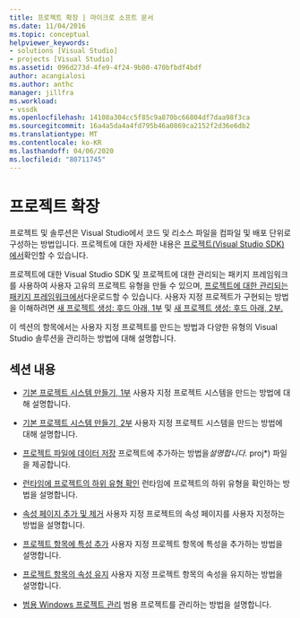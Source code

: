 ```yaml
---
title: 프로젝트 확장 | 마이크로 소프트 문서
ms.date: 11/04/2016
ms.topic: conceptual
helpviewer_keywords:
- solutions [Visual Studio]
- projects [Visual Studio]
ms.assetid: 096d273d-4fe9-4f24-9b00-470bfbdf4bdf
author: acangialosi
ms.author: anthc
manager: jillfra
ms.workload:
- vssdk
ms.openlocfilehash: 14108a304cc5f85c9a870bc66804df7daa98f3ca
ms.sourcegitcommit: 16a4a5da4a4fd795b46a0869ca2152f2d36e6db2
ms.translationtype: MT
ms.contentlocale: ko-KR
ms.lasthandoff: 04/06/2020
ms.locfileid: "80711745"
---
```

# <a name="extend-projects"></a>프로젝트 확장
프로젝트 및 솔루션은 Visual Studio에서 코드 및 리소스 파일을 컴파일 및 배포 단위로 구성하는 방법입니다. 프로젝트에 대한 자세한 내용은 [프로젝트(Visual Studio SDK)에서](../extensibility/extending-projects.md)확인할 수 있습니다.

 프로젝트에 대한 Visual Studio SDK 및 프로젝트에 대한 관리되는 패키지 프레임워크를 사용하여 사용자 고유의 프로젝트 유형을 만들 수 있으며, [프로젝트에 대한 관리되는 패키지 프레임워크에서](https://github.com/tunnelvisionlabs/MPFProj10)다운로드할 수 있습니다. 사용자 지정 프로젝트가 구현되는 방법을 이해하려면 [새 프로젝트 생성: 후드 아래, 1부](../extensibility/internals/new-project-generation-under-the-hood-part-one.md) 및 [새 프로젝트 생성: 후드 아래, 2부.](../extensibility/internals/new-project-generation-under-the-hood-part-two.md)

 이 섹션의 항목에서는 사용자 지정 프로젝트를 만드는 방법과 다양한 유형의 Visual Studio 솔루션을 관리하는 방법에 대해 설명합니다.

## <a name="in-this-section"></a>섹션 내용
- [기본 프로젝트 시스템 만들기, 1부](../extensibility/creating-a-basic-project-system-part-1.md) 사용자 지정 프로젝트 시스템을 만드는 방법에 대해 설명합니다.

- [기본 프로젝트 시스템 만들기, 2부](../extensibility/creating-a-basic-project-system-part-2.md) 사용자 지정 프로젝트 시스템을 만드는 방법에 대해 설명합니다.

- [프로젝트 파일에 데이터 저장](../extensibility/saving-data-in-project-files.md) 프로젝트에 추가하는 방법을<em>설명합니다.</em> proj*) 파일을 제공합니다.

- [런타임에 프로젝트의 하위 유형 확인](../extensibility/verifying-subtypes-of-a-project-at-run-time.md) 런타임에 프로젝트의 하위 유형을 확인하는 방법을 설명합니다.

- [속성 페이지 추가 및 제거](../extensibility/adding-and-removing-property-pages.md) 사용자 지정 프로젝트의 속성 페이지를 사용자 지정하는 방법을 설명합니다.

- [프로젝트 항목에 특성 추가](../extensibility/adding-an-attribute-to-a-project-item.md) 사용자 지정 프로젝트 항목에 특성을 추가하는 방법을 설명합니다.

- [프로젝트 항목의 속성 유지](../extensibility/persisting-the-property-of-a-project-item.md) 사용자 지정 프로젝트 항목의 속성을 유지하는 방법을 설명합니다.

- [범용 Windows 프로젝트 관리](../extensibility/managing-universal-windows-projects.md) 범용 프로젝트를 관리하는 방법을 설명합니다.
